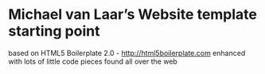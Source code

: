 # Michael van Laar’s Website template starting point

based on HTML5 Boilerplate 2.0 - http://html5boilerplate.com
enhanced with lots of little code pieces found all over the web